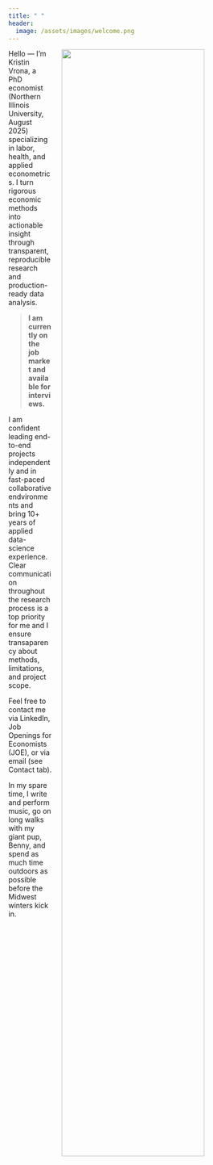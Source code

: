```yaml
---
title: " "
header: 
  image: /assets/images/welcome.png
---
```



<img src="https://github.com/kristin-vrona/Vrona-Profile/blob/master/assets/images/VronaKNIU2.jpg?raw=true" width="75%" hspace="20pt" align="right">



Hello — I’m Kristin Vrona, a PhD economist (Northern Illinois University, August 2025) specializing in labor, health, and applied econometrics. I turn rigorous economic methods into actionable insight through transparent, reproducible research and production-ready data analysis. 

>
> **I am currently on the job market and available for interviews.**
>

I am confident leading end-to-end projects independently and in fast-paced collaborative endvironments and bring 10+ years of applied data-science experience. Clear communication throughout the research process is a top priority for me and I ensure transaparency about methods, limitations, and project scope. 

Feel free to contact me via LinkedIn, Job Openings for Economists (JOE), or via email (see Contact tab). 

In my spare time, I write and perform music, go on long walks with my giant pup, Benny, and spend as much time outdoors as possible before the Midwest winters kick in. 







